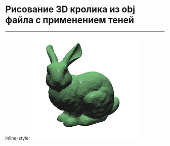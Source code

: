 # Рисование 3D кролика из obj файла с применением теней
---------------------

Inline-style:
![alt text](flat_bunny.png "Logo Title Text 1")
